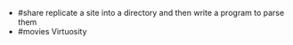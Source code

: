 - #share replicate a site into a directory and then write a program to parse them
- #movies Virtuosity